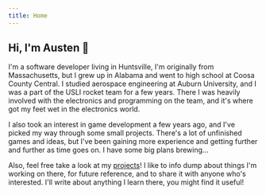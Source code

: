 ```yaml
---
title: Home
---
```


## Hi, I'm Austen 👋

I'm a software developer living in Huntsville, I'm originally from Massachusetts, but I grew up in Alabama and went to high school at Coosa County Central. I studied aerospace engineering at Auburn University, and I was a part of the USLI rocket team for a few years. There I was heavily involved with the electronics and programming on the team, and it's where got my feet wet in the electronics world.

I also took an interest in game development a few years ago, and I've picked my way through some small projects. There's a lot of unfinished games and ideas, but I've been gaining more experience and getting further and further as time goes on. I have some big plans brewing…

Also, feel free take a look at my [projects](projects/)! I like to info dump about things I'm working on there, for future reference, and to share it with anyone who's interested. I'll write about anything I learn there, you might find it useful!
